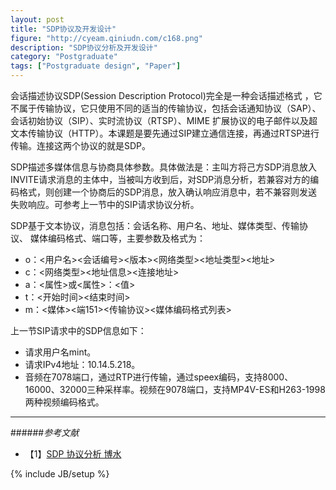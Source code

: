 ```yaml
---
layout: post
title: "SDP协议及开发设计"
figure: "http://cyeam.qiniudn.com/c168.png"
description: "SDP协议分析及开发设计"
category: "Postgraduate"
tags: ["Postgraduate design", "Paper"]
---
```


会话描述协议SDP(Session Description Protocol)完全是一种会话描述格式 ，它不属于传输协议，它只使用不同的适当的传输协议，包括会话通知协议（SAP）、会话初始协议（SIP）、实时流协议（RTSP）、MIME 扩展协议的电子邮件以及超文本传输协议（HTTP）。本课题是要先通过SIP建立通信连接，再通过RTSP进行传输。连接这两个协议的就是SDP。

SDP描述多媒体信息与协商具体参数。具体做法是：主叫方将己方SDP消息放入INVITE请求消息的主体中，当被叫方收到后，对SDP消息分析，若兼容对方的编码格式，则创建一个协商后的SDP消息，放入确认响应消息中，若不兼容则发送失败响应。可参考上一节中的SIP请求协议分析。

SDP基于文本协议，消息包括：会话名称、用户名、地址、媒体类型、传输协议、
媒体编码格式、端口等，主要参数及格式为：

+ o：<用户名><会话编号><版本><网络类型><地址类型><地址>
+ c：<网络类型><地址信息><连接地址>
+ a：<属性>或<属性>：<值>
+ t：<开始时间><结束时间>
+ m：<媒体><端151><传输协议><媒体编码格式列表>

上一节SIP请求中的SDP信息如下：

+ 请求用户名mint。
+ 请求IPv4地址：10.14.5.218。
+ 音频在7078端口，通过RTP进行传输，通过speex编码，支持8000、16000、32000三种采样率。视频在9078端口，支持MP4V-ES和H263-1998两种视频编码格式。

---

######*参考文献*
+ 【1】[SDP 协议分析 博水](http://www.cnblogs.com/qingquan/archive/2011/08/02/2125585.html)


{% include JB/setup %}
